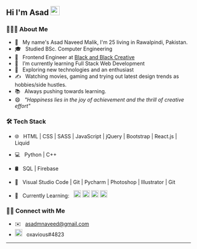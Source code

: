 <h2> Hi I'm Asad <img src="https://s3.gifyu.com/images/a74b7591a283c4fed.gif" width="25"></h2>





<h3> 👨🏻‍💻 About Me </h3>

- 👋 &nbsp; My name's Asad Naveed Malik, I'm 25 living in Rawalpindi, Pakistan.
- 🎓 &nbsp; Studied BSc. Computer Engineering
- 💼 &nbsp; Frontend Engineer at [Black and Black Creative](https://www.blackandblackcreative.com)
- 🔭 &nbsp; I’m currently learning Full Stack Web Development
- 🌱 &nbsp; Exploring new technologies and an enthusiast
- ✍️ &nbsp; Watching movies, gaming and trying out latest design trends as hobbies/side hustles.
- 📚 &nbsp; Always pushing towards learning.
- 😄 &nbsp; *"Happiness lies in the joy of achievement and the thrill of creative effort"* 




<h3>🛠 Tech Stack</h3>

- 🌐 &nbsp; HTML | CSS | SASS | JavaScript | jQuery | Bootstrap | React.js | Liquid 
- 💻 &nbsp; Python | C++  
- 🛢 &nbsp; SQL | Firebase 
- 🔧 &nbsp; Visual Studio Code | Git | Pycharm | Photoshop | Illustrator | Git

- 📖 &nbsp; Currently Learning: &nbsp; <img height="20" src="https://upload.wikimedia.org/wikipedia/commons/thumb/a/a7/React-icon.svg/1280px-React-icon.svg.png"> <img height="20" src="https://upload.wikimedia.org/wikipedia/commons/thumb/d/d9/Node.js_logo.svg/1280px-Node.js_logo.svg.png"> <img height="20" src="https://www.djangoproject.com/m/img/logos/django-logo-negative.png"> <img height="20" src="https://angular.io/assets/images/logos/angularjs/AngularJS-Shield.svg">

<h3> 🤝🏻 Connect with Me </h3>

- ✉️ &nbsp; asadmnaveed@gmail.com
- <img height="20" src="https://cdn.logojoy.com/wp-content/uploads/20210422095037/discord-mascot.png"> &nbsp; oxavious#4823

---








